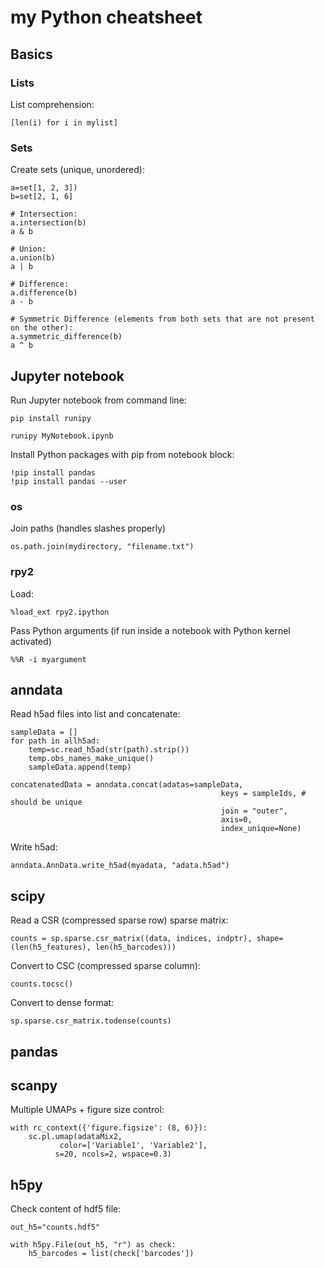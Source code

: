 # my Python cheatsheet

## Basics

### Lists

List comprehension:

```
[len(i) for i in mylist]
```

### Sets

Create sets (unique, unordered):

```
a=set[1, 2, 3])
b=set[2, 1, 6]
```

```
# Intersection:
a.intersection(b)
a & b

# Union:
a.union(b)
a | b

# Difference:
a.difference(b)
a - b

# Symmetric Difference (elements from both sets that are not present on the other):
a.symmetric_difference(b)
a ^ b
```

## Jupyter notebook

Run Jupyter notebook from command line:

```
pip install runipy

runipy MyNotebook.ipynb
```

Install Python packages with pip from notebook block:

```
!pip install pandas
!pip install pandas --user
```

### os

Join paths (handles slashes properly)

```
os.path.join(mydirectory, "filename.txt")
```

### rpy2

Load:

```
%load_ext rpy2.ipython
```

Pass Python arguments (if run inside a notebook with Python kernel activated)

```
%%R -i myargument
```


## anndata

Read h5ad files into list and concatenate:

```
sampleData = []
for path in allh5ad:
    temp=sc.read_h5ad(str(path).strip())
    temp.obs_names_make_unique()
    sampleData.append(temp)
    
concatenatedData = anndata.concat(adatas=sampleData,
                                               keys = sampleIds, # should be unique
                                               join = "outer",
                                               axis=0,
                                               index_unique=None)
```

Write h5ad:

```
anndata.AnnData.write_h5ad(myadata, "adata.h5ad")
```

## scipy

Read a CSR (compressed sparse row) sparse matrix:

```
counts = sp.sparse.csr_matrix((data, indices, indptr), shape=(len(h5_features), len(h5_barcodes)))
```

Convert to CSC (compressed sparse column):

```
counts.tocsc()
```

Convert to dense format:

```
sp.sparse.csr_matrix.todense(counts)
```

## pandas


## scanpy

Multiple UMAPs + figure size control:

```
with rc_context({'figure.figsize': (8, 6)}):
    sc.pl.umap(adataMix2, 
           color=['Variable1', 'Variable2'],
          s=20, ncols=2, wspace=0.3)
```

## h5py

Check content of hdf5 file:

```
out_h5="counts.hdf5"

with h5py.File(out_h5, "r") as check:
    h5_barcodes = list(check['barcodes'])
```

